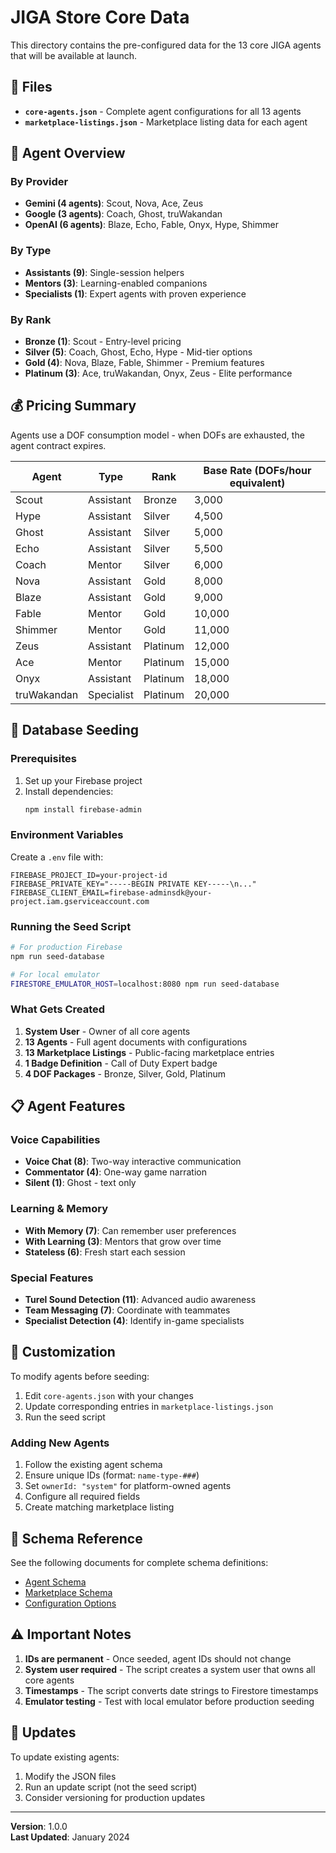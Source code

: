 # JIGA Store Core Data

This directory contains the pre-configured data for the 13 core JIGA agents that will be available at launch.

## 📁 Files

- **`core-agents.json`** - Complete agent configurations for all 13 agents
- **`marketplace-listings.json`** - Marketplace listing data for each agent

## 🤖 Agent Overview

### By Provider
- **Gemini (4 agents)**: Scout, Nova, Ace, Zeus
- **Google (3 agents)**: Coach, Ghost, truWakandan
- **OpenAI (6 agents)**: Blaze, Echo, Fable, Onyx, Hype, Shimmer

### By Type
- **Assistants (9)**: Single-session helpers
- **Mentors (3)**: Learning-enabled companions
- **Specialists (1)**: Expert agents with proven experience

### By Rank
- **Bronze (1)**: Scout - Entry-level pricing
- **Silver (5)**: Coach, Ghost, Echo, Hype - Mid-tier options
- **Gold (4)**: Nova, Blaze, Fable, Shimmer - Premium features
- **Platinum (3)**: Ace, truWakandan, Onyx, Zeus - Elite performance

## 💰 Pricing Summary

Agents use a DOF consumption model - when DOFs are exhausted, the agent contract expires.

| Agent | Type | Rank | Base Rate (DOFs/hour equivalent) |
|-------|------|------|----------------------------------|
| Scout | Assistant | Bronze | 3,000 |
| Hype | Assistant | Silver | 4,500 |
| Ghost | Assistant | Silver | 5,000 |
| Echo | Assistant | Silver | 5,500 |
| Coach | Mentor | Silver | 6,000 |
| Nova | Assistant | Gold | 8,000 |
| Blaze | Assistant | Gold | 9,000 |
| Fable | Mentor | Gold | 10,000 |
| Shimmer | Mentor | Gold | 11,000 |
| Zeus | Assistant | Platinum | 12,000 |
| Ace | Mentor | Platinum | 15,000 |
| Onyx | Assistant | Platinum | 18,000 |
| truWakandan | Specialist | Platinum | 20,000 |

## 🚀 Database Seeding

### Prerequisites

1. Set up your Firebase project
2. Install dependencies:
   ```bash
   npm install firebase-admin
   ```

### Environment Variables

Create a `.env` file with:
```env
FIREBASE_PROJECT_ID=your-project-id
FIREBASE_PRIVATE_KEY="-----BEGIN PRIVATE KEY-----\n..."
FIREBASE_CLIENT_EMAIL=firebase-adminsdk@your-project.iam.gserviceaccount.com
```

### Running the Seed Script

```bash
# For production Firebase
npm run seed-database

# For local emulator
FIRESTORE_EMULATOR_HOST=localhost:8080 npm run seed-database
```

### What Gets Created

1. **System User** - Owner of all core agents
2. **13 Agents** - Full agent documents with configurations
3. **13 Marketplace Listings** - Public-facing marketplace entries
4. **1 Badge Definition** - Call of Duty Expert badge
5. **4 DOF Packages** - Bronze, Silver, Gold, Platinum

## 📋 Agent Features

### Voice Capabilities
- **Voice Chat (8)**: Two-way interactive communication
- **Commentator (4)**: One-way game narration
- **Silent (1)**: Ghost - text only

### Learning & Memory
- **With Memory (7)**: Can remember user preferences
- **With Learning (3)**: Mentors that grow over time
- **Stateless (6)**: Fresh start each session

### Special Features
- **Turel Sound Detection (11)**: Advanced audio awareness
- **Team Messaging (7)**: Coordinate with teammates
- **Specialist Detection (4)**: Identify in-game specialists

## 🔧 Customization

To modify agents before seeding:

1. Edit `core-agents.json` with your changes
2. Update corresponding entries in `marketplace-listings.json`
3. Run the seed script

### Adding New Agents

1. Follow the existing agent schema
2. Ensure unique IDs (format: `name-type-###`)
3. Set `ownerId: "system"` for platform-owned agents
4. Configure all required fields
5. Create matching marketplace listing

## 📝 Schema Reference

See the following documents for complete schema definitions:
- [Agent Schema](../Docs/JigaStoreImplementationPlan.md#data-models)
- [Marketplace Schema](../Docs/JigaStoreImplementationPlan.md#data-models)
- [Configuration Options](../Docs/ProductDesign.md#configuration-categories)

## ⚠️ Important Notes

1. **IDs are permanent** - Once seeded, agent IDs should not change
2. **System user required** - The script creates a system user that owns all core agents
3. **Timestamps** - The script converts date strings to Firestore timestamps
4. **Emulator testing** - Test with local emulator before production seeding

## 🔄 Updates

To update existing agents:
1. Modify the JSON files
2. Run an update script (not the seed script)
3. Consider versioning for production updates

---

**Version**: 1.0.0  
**Last Updated**: January 2024 
